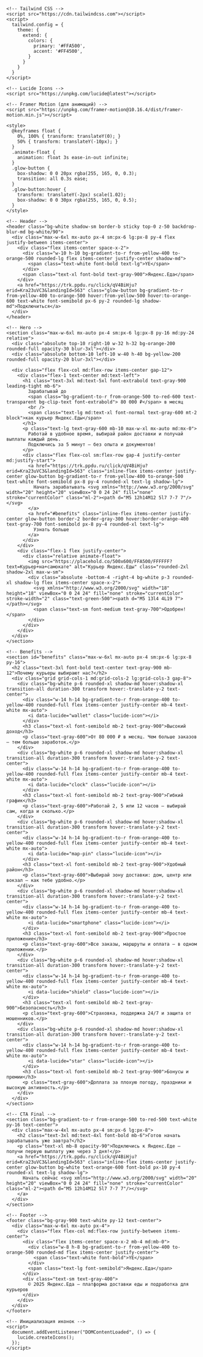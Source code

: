 <!DOCTYPE html>
<html lang="ru">
  <head>
    <meta charset="UTF-8" />
    <meta name="viewport" content="width=device-width, initial-scale=1.0" />
    <title>Стань курьером Яндекс.Еды — Зарабатывай до 80 000 ₽ в месяц</title>
    <meta name="description" content="Работа курьером в Яндекс.Еде — высокий доход, гибкий график, бонусы. Подключись за 5 минут и начни зарабатывать уже сегодня!" />
    <meta name="keywords" content="курьер Яндекс.Еда, работа курьером, заработок курьером, доставка еды, подработка, Яндекс.Еда курьер" />
    <meta name="robots" content="index, follow" />

    <!-- Tailwind CSS -->
    <script src="https://cdn.tailwindcss.com"></script>
    <script>
      tailwind.config = {
        theme: {
          extend: {
            colors: {
              primary: '#FFA500',
              accent: '#FF4500',
            }
          }
        }
      }
    </script>

    <!-- Lucide Icons -->
    <script src="https://unpkg.com/lucide@latest"></script>

    <!-- Framer Motion (для анимаций) -->
    <script src="https://unpkg.com/framer-motion@10.16.4/dist/framer-motion.min.js"></script>

    <style>
      @keyframes float {
        0%, 100% { transform: translateY(0); }
        50% { transform: translateY(-10px); }
      }
      .animate-float {
        animation: float 3s ease-in-out infinite;
      }
      .glow-button {
        box-shadow: 0 0 20px rgba(255, 165, 0, 0.3);
        transition: all 0.3s ease;
      }
      .glow-button:hover {
        transform: translateY(-2px) scale(1.02);
        box-shadow: 0 0 30px rgba(255, 165, 0, 0.5);
      }
    </style>
  </head>
  <body class="min-h-screen bg-gradient-to-br from-white to-gray-50 text-gray-800">

    <!-- Header -->
    <header class="bg-white shadow-sm border-b sticky top-0 z-50 backdrop-blur-md bg-white/90">
      <div class="max-w-6xl mx-auto px-4 sm:px-6 lg:px-8 py-4 flex justify-between items-center">
        <div class="flex items-center space-x-2">
          <div class="w-10 h-10 bg-gradient-to-r from-yellow-400 to-orange-500 rounded-lg flex items-center justify-center shadow-md">
            <span class="text-white font-bold text-lg">YE</span>
          </div>
          <span class="text-xl font-bold text-gray-900">Яндекс.Еда</span>
        </div>
        <a href="https://trk.ppdu.ru/click/qV4BiHju?erid=Kra23uVC3&landingId=563" class="glow-button bg-gradient-to-r from-yellow-400 to-orange-500 hover:from-yellow-500 hover:to-orange-600 text-white font-semibold px-6 py-2 rounded-lg shadow-md">Подключиться</a>
      </div>
    </header>

    <!-- Hero -->
    <section class="max-w-6xl mx-auto px-4 sm:px-6 lg:px-8 py-16 md:py-24 relative">
      <div class="absolute top-10 right-10 w-32 h-32 bg-orange-200 rounded-full opacity-30 blur-3xl"></div>
      <div class="absolute bottom-10 left-10 w-40 h-40 bg-yellow-200 rounded-full opacity-20 blur-3xl"></div>

      <div class="flex flex-col md:flex-row items-center gap-12">
        <div class="flex-1 text-center md:text-left">
          <h1 class="text-3xl md:text-5xl font-extrabold text-gray-900 leading-tight mb-6">
            Зарабатывай до 
            <span class="bg-gradient-to-r from-orange-500 to-red-600 text-transparent bg-clip-text font-extrabold"> 80 000 ₽</span> в месяц
            <br />
            <span class="text-lg md:text-xl font-normal text-gray-600 mt-2 block">как курьер Яндекс.Еды</span>
          </h1>
          <p class="text-lg text-gray-600 mb-10 max-w-xl mx-auto md:mx-0">
            Работай в удобное время, выбирай район доставки и получай выплаты каждый день. 
            Подключись за 5 минут — без опыта и документов!
          </p>
          <div class="flex flex-col sm:flex-row gap-4 justify-center md:justify-start">
            <a href="https://trk.ppdu.ru/click/qV4BiHju?erid=Kra23uVC3&landingId=563" class="inline-flex items-center justify-center glow-button bg-gradient-to-r from-yellow-400 to-orange-500 text-white font-semibold px-8 py-4 rounded-xl text-lg shadow-lg">
              Начать зарабатывать <svg xmlns="http://www.w3.org/2000/svg" width="20" height="20" viewBox="0 0 24 24" fill="none" stroke="currentColor" class="ml-2"><path d="M5 12h14M12 5l7 7-7 7"/></svg>
            </a>
            <a href="#benefits" class="inline-flex items-center justify-center glow-button border-2 border-gray-300 hover:border-orange-400 text-gray-700 font-semibold px-8 py-4 rounded-xl text-lg">
              Узнать больше
            </a>
          </div>
        </div>
        <div class="flex-1 flex justify-center">
          <div class="relative animate-float">
            <img src="https://placehold.co/500x600/FFA500/FFFFFF?text=Курьер+на+самокате" alt="Курьер Яндекс.Еды" class="rounded-2xl shadow-2xl max-w-sm">
            <div class="absolute -bottom-4 -right-4 bg-white p-3 rounded-xl shadow-lg flex items-center space-x-2">
              <svg xmlns="http://www.w3.org/2000/svg" width="18" height="18" viewBox="0 0 24 24" fill="none" stroke="currentColor" stroke-width="2" class="text-green-500"><path d="M5 13l4 4L19 7"></path></svg>
              <span class="text-sm font-medium text-gray-700">Одобрен!</span>
            </div>
          </div>
        </div>
      </div>
    </section>

    <!-- Benefits -->
    <section id="benefits" class="max-w-6xl mx-auto px-4 sm:px-6 lg:px-8 py-16">
      <h2 class="text-3xl font-bold text-center text-gray-900 mb-12">Почему курьеры выбирают нас?</h2>
      <div class="grid grid-cols-1 md:grid-cols-2 lg:grid-cols-3 gap-8">
        <div class="bg-white p-6 rounded-xl shadow-md hover:shadow-xl transition-all duration-300 transform hover:-translate-y-2 text-center">
          <div class="w-14 h-14 bg-gradient-to-r from-orange-400 to-yellow-400 rounded-full flex items-center justify-center mb-4 text-white mx-auto">
            <i data-lucide="wallet" class="lucide-icon"></i>
          </div>
          <h3 class="text-xl font-semibold mb-2 text-gray-900">Высокий доход</h3>
          <p class="text-gray-600">От 80 000 ₽ в месяц. Чем больше заказов — тем больше заработок.</p>
        </div>
        <div class="bg-white p-6 rounded-xl shadow-md hover:shadow-xl transition-all duration-300 transform hover:-translate-y-2 text-center">
          <div class="w-14 h-14 bg-gradient-to-r from-orange-400 to-yellow-400 rounded-full flex items-center justify-center mb-4 text-white mx-auto">
            <i data-lucide="clock" class="lucide-icon"></i>
          </div>
          <h3 class="text-xl font-semibold mb-2 text-gray-900">Гибкий график</h3>
          <p class="text-gray-600">Работай 2, 5 или 12 часов — выбирай сам, когда и сколько.</p>
        </div>
        <div class="bg-white p-6 rounded-xl shadow-md hover:shadow-xl transition-all duration-300 transform hover:-translate-y-2 text-center">
          <div class="w-14 h-14 bg-gradient-to-r from-orange-400 to-yellow-400 rounded-full flex items-center justify-center mb-4 text-white mx-auto">
            <i data-lucide="map-pin" class="lucide-icon"></i>
          </div>
          <h3 class="text-xl font-semibold mb-2 text-gray-900">Удобный район</h3>
          <p class="text-gray-600">Выбирай зону доставки: дом, центр или вокзал — как тебе удобно.</p>
        </div>
        <div class="bg-white p-6 rounded-xl shadow-md hover:shadow-xl transition-all duration-300 transform hover:-translate-y-2 text-center">
          <div class="w-14 h-14 bg-gradient-to-r from-orange-400 to-yellow-400 rounded-full flex items-center justify-center mb-4 text-white mx-auto">
            <i data-lucide="smartphone" class="lucide-icon"></i>
          </div>
          <h3 class="text-xl font-semibold mb-2 text-gray-900">Простое приложение</h3>
          <p class="text-gray-600">Все заказы, маршруты и оплата — в одном приложении.</p>
        </div>
        <div class="bg-white p-6 rounded-xl shadow-md hover:shadow-xl transition-all duration-300 transform hover:-translate-y-2 text-center">
          <div class="w-14 h-14 bg-gradient-to-r from-orange-400 to-yellow-400 rounded-full flex items-center justify-center mb-4 text-white mx-auto">
            <i data-lucide="shield" class="lucide-icon"></i>
          </div>
          <h3 class="text-xl font-semibold mb-2 text-gray-900">Безопасность</h3>
          <p class="text-gray-600">Страховка, поддержка 24/7 и защита от мошенников.</p>
        </div>
        <div class="bg-white p-6 rounded-xl shadow-md hover:shadow-xl transition-all duration-300 transform hover:-translate-y-2 text-center">
          <div class="w-14 h-14 bg-gradient-to-r from-orange-400 to-yellow-400 rounded-full flex items-center justify-center mb-4 text-white mx-auto">
            <i data-lucide="star" class="lucide-icon"></i>
          </div>
          <h3 class="text-xl font-semibold mb-2 text-gray-900">Бонусы и премии</h3>
          <p class="text-gray-600">Доплата за плохую погоду, праздники и высокую активность.</p>
        </div>
      </div>
    </section>

    <!-- CTA Final -->
    <section class="bg-gradient-to-r from-orange-500 to-red-500 text-white py-16 text-center">
      <div class="max-w-4xl mx-auto px-4 sm:px-6 lg:px-8">
        <h2 class="text-3xl md:text-4xl font-bold mb-6">Готов начать зарабатывать уже завтра?</h2>
        <p class="text-xl mb-8 opacity-90">Подключись к Яндекс.Еде — получи первую выплату уже через 3 дня!</p>
        <a href="https://trk.ppdu.ru/click/qV4BiHju?erid=Kra23uVC3&landingId=563" class="inline-flex items-center justify-center glow-button bg-white text-orange-600 font-bold px-10 py-4 rounded-xl text-lg shadow-lg">
          Начать сейчас <svg xmlns="http://www.w3.org/2000/svg" width="20" height="20" viewBox="0 0 24 24" fill="none" stroke="currentColor" class="ml-2"><path d="M5 12h14M12 5l7 7-7 7"/></svg>
        </a>
      </div>
    </section>

    <!-- Footer -->
    <footer class="bg-gray-900 text-white py-12 text-center">
      <div class="max-w-6xl mx-auto px-4">
        <div class="flex flex-col md:flex-row justify-between items-center">
          <div class="flex items-center space-x-2 mb-4 md:mb-0">
            <div class="w-8 h-8 bg-gradient-to-r from-yellow-400 to-orange-500 rounded-md flex items-center justify-center">
              <span class="text-white font-bold">YE</span>
            </div>
            <span class="text-lg font-semibold">Яндекс.Еда</span>
          </div>
          <div class="text-sm text-gray-400">
            © 2025 Яндекс.Еда — платформа доставки еды и подработка для курьеров
          </div>
        </div>
      </div>
    </footer>

    <!-- Инициализация иконок -->
    <script>
      document.addEventListener("DOMContentLoaded", () => {
        lucide.createIcons();
      });
    </script>
  </body>
</html>
